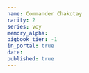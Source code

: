 ```yaml
---
name: Commander Chakotay
rarity: 2
series: voy
memory_alpha:
bigbook_tier: -1
in_portal: true
date:
published: true
---
```



